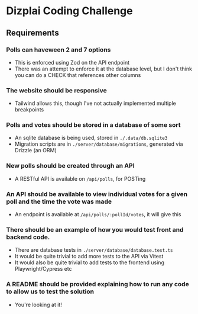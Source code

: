 # Dizplai Coding Challenge

## Requirements 

### Polls can haveween 2 and 7 options
- This is enforced using Zod on the API endpoint
- There was an attempt to enforce it at the database level, but I don't think you can do a CHECK that references other columns

### The website should be responsive
- Tailwind allows this, though I've not actually implemented multiple breakpoints

### Polls and votes should be stored in a database of some sort
- An sqlite database is being used, stored in `./.data/db.sqlite3`
- Migration scripts are in `./server/database/migrations`, generated via Drizzle (an ORM)

### New polls should be created through an API
- A RESTful API is available on `/api/polls`, for POSTing 

### An API should be available to view individual votes for a given poll and the time the vote was made
- An endpoint is available at `/api/polls/:pollId/votes`, it will give this 

### There should be an example of how you would test front and backend code.
- There are database tests in `./server/database/database.test.ts` 
- It would be quite trivial to add more tests to the API via Vitest
- It would also be quite trivial to add tests to the frontend using Playwright/Cypress etc

### A README should be provided explaining how to run any code to allow us to test the solution
- You're looking at it! 